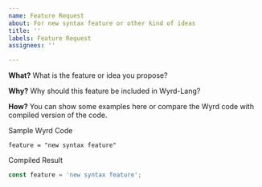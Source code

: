 ```yaml
---
name: Feature Request
about: For new syntax feature or other kind of ideas
title: ''
labels: Feature Request
assignees: ''

---
```


**What?**
What is the feature or idea you propose?

**Why?**
Why should this feature be included in Wyrd-Lang?

**How?**
You can show some examples here or compare the Wyrd code with compiled version of the code.

Sample Wyrd Code
```
feature = "new syntax feature"
```

Compiled Result
```js
const feature = 'new syntax feature';
```
